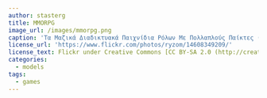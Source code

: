 ```yaml
---
author: stasterg
title: MMORPG
image_url: /images/mmorpg.png
caption: 'Τα Μαζικά Διαδικτυακά Παιχνίδια Ρόλων Με Πολλαπλούς Παίκτες (Massively Multiplayer Online Role-Playing Game) είναι ένα φαινόμενο του 21ου αιώνα που έχει κερδίσει πολλά εκατομμύρια παικτών νεαρής κυρίως ηλικίας δημιουργώντας ταυτόχρονα μία ολόκληρη κουλτούρα γύρω από την ενασχόληση με αυτά.'
license_url: 'https://www.flickr.com/photos/ryzom/14608349209/'
license_text: Flickr under Creative Commons [CC BY-SA 2.0 (http://creativecommons.org/licenses/by-sa/2.0/)]
categories:
  - models
tags:
  - games
---
```

